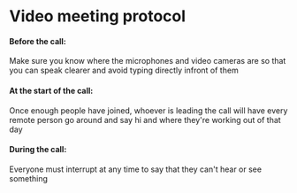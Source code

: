 # Video meeting protocol

#### Before the call:
Make sure you know where the microphones and video cameras are so that you can speak clearer and avoid typing directly infront of them

#### At the start of the call: 
Once enough people have joined, whoever is leading the call will have every remote person go around and say hi and where they're working out of that day

#### During the call: 
Everyone must interrupt at any time to say that they can't hear or see something
